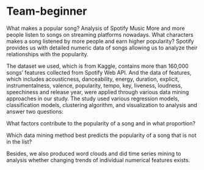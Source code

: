 # Team-beginner
What makes a popular song? Analysis of Spotify Music
More and more people listen to songs on streaming platforms nowadays. What characters makes a song listened by more people and earn higher popularity? Spotify provides us with detailed numeric data of songs allowing us to analyze their relationships with the popularity.  

The dataset we used, which is from Kaggle, contains more than 160,000 songs’ features collected from Spotify Web API. And the data of features, which includes acousticness, danceability, energy, duration, explicit, instrumentalness, valence, popularity, tempo, key, liveness, loudness, speechiness and release year, were applied through various data mining approaches in our study. The study used various regression models, classification models, clustering algorithm, and visualization to analysis and answer two questions:  

What factors contribute to the popularity of a song and in what proportion? 

Which data mining method best predicts the popularity of a song that is not in the list? 

Besides, we also produced word clouds and did time series mining to analysis whether changing trends of individual numerical features exists. 
